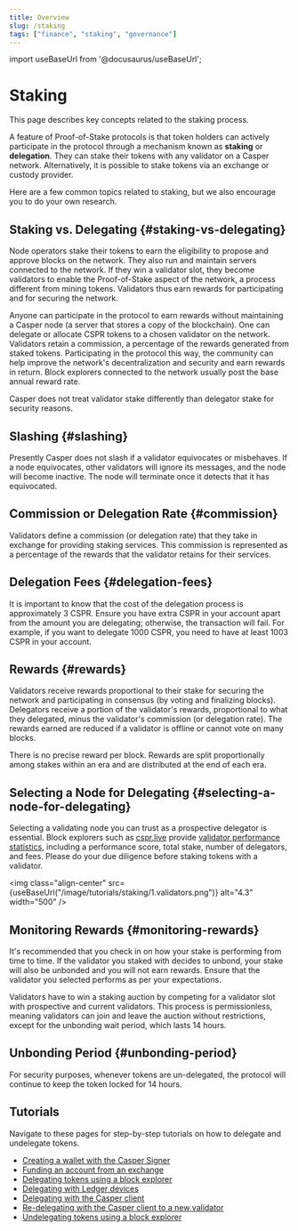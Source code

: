 ```yaml
---
title: Overview
slug: /staking
tags: ["finance", "staking", "governance"]
---
```


import useBaseUrl from '@docusaurus/useBaseUrl';

# Staking

This page describes key concepts related to the staking process.

A feature of Proof-of-Stake protocols is that token holders can actively participate in the protocol through a mechanism known as **staking** or **delegation**. They can stake their tokens with any validator on a Casper network. Alternatively, it is possible to stake tokens via an exchange or custody provider.

Here are a few common topics related to staking, but we also encourage you to do your own research.

## Staking vs. Delegating {#staking-vs-delegating}

Node operators stake their tokens to earn the eligibility to propose and approve blocks on the network. They also run and maintain servers connected to the network. If they win a validator slot, they become validators to enable the Proof-of-Stake aspect of the network, a process different from mining tokens. Validators thus earn rewards for participating and for securing the network.

Anyone can participate in the protocol to earn rewards without maintaining a Casper node (a server that stores a copy of the blockchain). One can delegate or allocate CSPR tokens to a chosen validator on the network. Validators retain a commission, a percentage of the rewards generated from staked tokens. Participating in the protocol this way, the community can help improve the network's decentralization and security and earn rewards in return. Block explorers connected to the network usually post the base annual reward rate.

Casper does not treat validator stake differently than delegator stake for security reasons.

## Slashing {#slashing}

Presently Casper does not slash if a validator equivocates or misbehaves. If a node equivocates, other validators will ignore its messages, and the node will become inactive. The node will terminate once it detects that it has equivocated. 

## Commission or Delegation Rate {#commission}

Validators define a commission (or delegation rate) that they take in exchange for providing staking services. This commission is represented as a percentage of the rewards that the validator retains for their services.

## Delegation Fees {#delegation-fees}

It is important to know that the cost of the delegation process is approximately 3 CSPR. Ensure you have extra CSPR in your account apart from the amount you are delegating; otherwise, the transaction will fail. For example, if you want to delegate 1000 CSPR, you need to have at least 1003 CSPR in your account.

## Rewards {#rewards}

Validators receive rewards proportional to their stake for securing the network and participating in consensus (by voting and finalizing blocks). Delegators receive a portion of the validator's rewards, proportional to what they delegated, minus the validator's commission (or delegation rate). The rewards earned are reduced if a validator is offline or cannot vote on many blocks. 

There is no precise reward per block. Rewards are split proportionally among stakes within an era and are distributed at the end of each era.

## Selecting a Node for Delegating {#selecting-a-node-for-delegating}

Selecting a validating node you can trust as a prospective delegator is essential. Block explorers such as [cspr.live](https://cspr.live) provide [validator performance statistics](https://cspr.live/validators), including a performance score, total stake, number of delegators, and fees. Please do your due diligence before staking tokens with a validator.

<img class="align-center" src={useBaseUrl("/image/tutorials/staking/1.validators.png")} alt="4.3" width="500" />

## Monitoring Rewards {#monitoring-rewards}

It's recommended that you check in on how your stake is performing from time to time. If the validator you staked with decides to unbond, your stake will also be unbonded and you will not earn rewards. Ensure that the validator you selected performs as per your expectations.

Validators have to win a staking auction by competing for a validator slot with prospective and current validators. This process is permissionless, meaning validators can join and leave the auction without restrictions, except for the unbonding wait period, which lasts 14 hours.

## Unbonding Period {#unbonding-period}

For security purposes, whenever tokens are un-delegated, the protocol will continue to keep the token locked for 14 hours.

## Tutorials

Navigate to these pages for step-by-step tutorials on how to delegate and undelegate tokens.

- [Creating a wallet with the Casper Signer](/workflow/signer-guide)
- [Funding an account from an exchange](/workflow/funding-from-exchanges)
- [Delegating tokens using a block explorer](/workflow/delegate-ui)
- [Delegating with Ledger devices](/workflow/staking-ledger/)
- [Delegating with the Casper client](/workflow/delegate.md)
- [Re-delegating with the Casper client to a new validator](/workflow/redelegate.md)
- [Undelegating tokens using a block explorer](/workflow/undelegate-ui)

